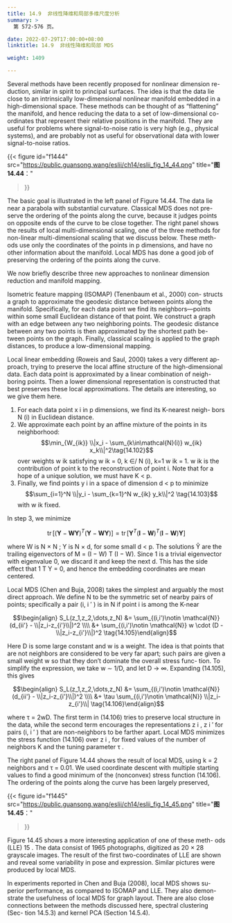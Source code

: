 ```yaml
---
title: 14.9  非线性降维和局部多维尺度分析
summary: >
  第 572-576 页。

date: 2022-07-29T17:00:00+08:00
linktitle: 14.9  非线性降维和局部 MDS

weight: 1409

---
```


Several methods have been recently proposed for nonlinear dimension re-
duction, similar in spirit to principal surfaces. The idea is that the data lie
close to an intrinsically low-dimensional nonlinear manifold embedded in a
high-dimensional space. These methods can be thought of as “flattening”
the manifold, and hence reducing the data to a set of low-dimensional co-
ordinates that represent their relative positions in the manifold. They are
useful for problems where signal-to-noise ratio is very high (e.g., physical
systems), and are probably not as useful for observational data with lower
signal-to-noise ratios.

{{< figure
  id="f1444"
  src="https://public.guansong.wang/eslii/ch14/eslii_fig_14_44.png"
  title="**图 14.44**："
>}}

The basic goal is illustrated in the left panel of Figure 14.44. The data
lie near a parabola with substantial curvature. Classical MDS does not pre-
serve the ordering of the points along the curve, because it judges points
on opposite ends of the curve to be close together. The right panel shows
the results of local multi-dimensional scaling, one of the three methods for
non-linear multi-dimensional scaling that we discuss below. These meth-
ods use only the coordinates of the points in p dimensions, and have no
other information about the manifold. Local MDS has done a good job of
preserving the ordering of the points along the curve.

We now briefly describe three new approaches to nonlinear dimension
reduction and manifold mapping.

Isometric feature mapping (ISOMAP) (Tenenbaum et al., 2000) con-
structs a graph to approximate the geodesic distance between points along
the manifold. Specifically, for each data point we find its neighbors—points
within some small Euclidean distance of that point. We construct a graph
with an edge between any two neighboring points. The geodesic distance
between any two points is then approximated by the shortest path be-
tween points on the graph. Finally, classical scaling is applied to the graph
distances, to produce a low-dimensional mapping.

Local linear embedding (Roweis and Saul, 2000) takes a very different ap-
proach, trying to preserve the local affine structure of the high-dimensional
data. Each data point is approximated by a linear combination of neigh-
boring points. Then a lower dimensional representation is constructed that
best preserves these local approximations. The details are interesting, so
we give them here.

1. For each data point x i in p dimensions, we find its K-nearest neigh-
bors N (i) in Euclidean distance.
2. We approximate each point by an affine mixture of the points in its
neighborhood:
$$\min_{W_{ik}} \\|x_i - \sum_{k\in\mathcal{N}(i)} w_{ik} x_k\\|^2\tag{14.102}$$
over weights w ik satisfying w ik = 0, k ∈/ N (i), k=1 w ik = 1. w ik
is the contribution of point k to the reconstruction of point i. Note
that for a hope of a unique solution, we must have K < p.
3. Finally, we find points y i in a space of dimension d < p to minimize
$$\sum_{i=1}^N \\|y_i - \sum_{k=1}^N w_{ik} y_k\\|^2 \tag{14.103}$$
with w ik fixed.

In step 3, we minimize

$$\operatorname{tr}[
  (\mathbf{Y}-\mathbf{W}\mathbf{Y})^T(\mathbf{Y}-\mathbf{W}\mathbf{Y})]
= \operatorname{tr}[
  \mathbf{Y}^T(\mathbf{I}-\mathbf{W})^T(\mathbf{I}-\mathbf{W})\mathbf{Y}
]$$
$$\tag{14.104}$$

where W is N × N ; Y is N × d, for some small d < p. The solutions Ŷ
are the trailing eigenvectors of M = (I − W) T (I − W). Since 1 is a trivial
eigenvector with eigenvalue 0, we discard it and keep the next d. This has
the side effect that 1 T Y = 0, and hence the embedding coordinates are
mean centered.

Local MDS (Chen and Buja, 2008) takes the simplest and arguably the
most direct approach. We define N to be the symmetric set of nearby pairs
of points; specifically a pair (i, i ′ ) is in N if point i is among the K-near

$$\begin{align}
S_L(z_1,z_2,\dots,z_N) &=
  \sum_{(i,i')\notin \mathcal{N}} (d_{ii'} - \\|z_i-z_{i'}\\|)^2 \\\\ &+
  \sum_{(i,i')\notin \mathcal{N}} w \cdot (D - \\|z_i-z_{i'}\\|)^2
\tag{14.105}\end{align}$$

Here D is some large constant and w is a weight. The idea is that points
that are not neighbors are considered to be very far apart; such pairs are
given a small weight w so that they don’t dominate the overall stress func-
tion. To simplify the expression, we take w ∼ 1/D, and let D → ∞.
Expanding (14.105), this gives

$$\begin{align}
S_L(z_1,z_2,\dots,z_N) &=
  \sum_{(i,i')\notin \mathcal{N}} (d_{ii'} - \\|z_i-z_{i'}\\|)^2 \\\\ &+
  \tau \sum_{(i,i')\notin \mathcal{N}} \\|z_i-z_{i'}\\|
\tag{14.106}\end{align}$$

where τ = 2wD. The first term in (14.106) tries to preserve local structure
in the data, while the second term encourages the representations z i , z i ′
for pairs (i, i ′ ) that are non-neighbors to be farther apart. Local MDS
minimizes the stress function (14.106) over z i , for fixed values of the number
of neighbors K and the tuning parameter τ .

The right panel of Figure 14.44 shows the result of local MDS, using k = 2
neighbors and τ = 0.01. We used coordinate descent with multiple starting
values to find a good minimum of the (nonconvex) stress function (14.106).
The ordering of the points along the curve has been largely preserved,

{{< figure
  id="f1445"
  src="https://public.guansong.wang/eslii/ch14/eslii_fig_14_45.png"
  title="**图 14.45**："
>}}

Figure 14.45 shows a more interesting application of one of these meth-
ods (LLE) 15 . The data consist of 1965 photographs, digitized as 20 × 28
grayscale images. The result of the first two-coordinates of LLE are shown
and reveal some variability in pose and expression. Similar pictures were
produced by local MDS.

In experiments reported in Chen and Buja (2008), local MDS shows su-
perior performance, as compared to ISOMAP and LLE. They also demon-
strate the usefulness of local MDS for graph layout. There are also close
connections between the methods discussed here, spectral clustering (Sec-
tion 14.5.3) and kernel PCA (Section 14.5.4).